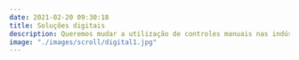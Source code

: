 ```yaml
---
date: 2021-02-20 09:30:18
title: Soluções digitais
description: Queremos mudar a utilização de controles manuais nas indústrias e corporações, trazendo inovação e acesso fácil a digitalização e automação de processos de back-office. Tanto construindo soluções digitais customizadas e aderentes ao negócio, quanto proporcionando soluções prontas para as necessidades dos clientes.
image: "./images/scroll/digital1.jpg"
---
```


